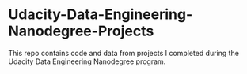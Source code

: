 # Udacity-Data-Engineering-Nanodegree-Projects
This repo contains code and data from projects I completed during the Udacity Data Engineering Nanodegree program.
